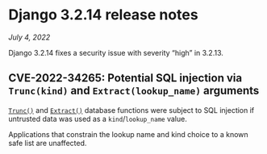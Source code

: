 # Django 3.2.14 release notes

*July 4, 2022*

Django 3.2.14 fixes a security issue with severity “high” in 3.2.13.

## CVE-2022-34265: Potential SQL injection via `Trunc(kind)` and `Extract(lookup_name)` arguments

[`Trunc()`](../ref/models/database-functions.md#django.db.models.functions.Trunc) and
[`Extract()`](../ref/models/database-functions.md#django.db.models.functions.Extract) database functions were
subject to SQL injection if untrusted data was used as a
`kind`/`lookup_name` value.

Applications that constrain the lookup name and kind choice to a known safe
list are unaffected.
